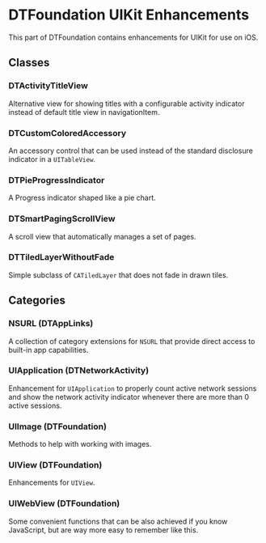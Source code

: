 DTFoundation UIKit Enhancements
===============================

This part of DTFoundation contains enhancements for UIKit for use on iOS.


## Classes

### DTActivityTitleView

Alternative view for showing titles with a configurable activity indicator
 instead of default title view in navigationItem.

### DTCustomColoredAccessory

An accessory control that can be used instead of the standard disclosure indicator in a `UITableView`.

### DTPieProgressIndicator

A Progress indicator shaped like a pie chart.

### DTSmartPagingScrollView

A scroll view that automatically manages a set of pages.

### DTTiledLayerWithoutFade

Simple subclass of `CATiledLayer` that does not fade in drawn tiles.

## Categories

### NSURL (DTAppLinks)

A collection of category extensions for `NSURL` that provide direct access to built-in app capabilities.

### UIApplication (DTNetworkActivity)

Enhancement for `UIApplication` to properly count active network sessions and show the network activity indicator whenever there are more than 0 active sessions.
 
### UIImage (DTFoundation)

Methods to help with working with images.

### UIView (DTFoundation)

Enhancements for `UIView`.

### UIWebView (DTFoundation)

Some convenient functions that can be also achieved if you know JavaScript, but are way more easy to remember like this.

